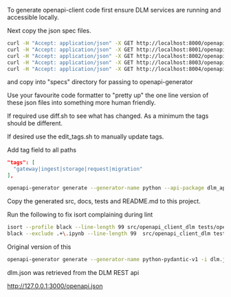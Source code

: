 
To generate openapi-client code first ensure DLM services are running and accessible locally.

Next copy the json spec files.

```sh
curl -H "Accept: application/json" -X GET http://localhost:8000/openapi.json -o specs/8000.json
curl -H "Accept: application/json" -X GET http://localhost:8001/openapi.json -o specs/8001.json
curl -H "Accept: application/json" -X GET http://localhost:8002/openapi.json -o specs/8002.json
curl -H "Accept: application/json" -X GET http://localhost:8003/openapi.json -o specs/8003.json
curl -H "Accept: application/json" -X GET http://localhost:8004/openapi.json -o specs/8004.json
```

and copy into "specs" directory for passing to openapi-generator

Use your favourite code formatter to "pretty up" the one line version of these json files into something more human friendly.

If required use diff.sh to see what has changed. As a minimum the tags should be different.

If desired use the edit_tags.sh to manually update tags.

Add tag field to all paths

```json
"tags": [
  "gateway|ingest|storage|request|migration"
],
```

```sh
openapi-generator generate --generator-name python --api-package dlm_api -o openapi_client_dlm_project --package-name openapi_client_dlm --input-spec-root-directory specs
```

Copy the generated src, docs, tests and README.md to this project.

Run the following to fix isort complaining during lint

```sh
isort --profile black --line-length 99 src/openapi_client_dlm tests/openapi_client_dlm
black --exclude .+\.ipynb --line-length 99  src/openapi_client_dlm tests/openapi_client_dlm/
```



Original version of this

```sh
openapi-generator generate --generator-name python-pydantic-v1 -i dlm.json
```
dlm.json was retrieved from the DLM REST api

http://127.0.0.1:3000/openapi.json
